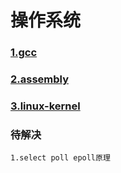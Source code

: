 # 操作系统

### [1.gcc](gcc/index.md)

### [2.assembly](assembly/index.md)

### [3.linux-kernel](linux-kernel/index.md)

### 待解决

```
1.select poll epoll原理

```

